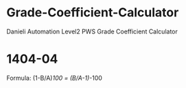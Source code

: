 # Grade-Coefficient-Calculator
Danieli Automation Level2 PWS Grade Coefficient Calculator

# 1404-04
Formula:
(1-B/A)*100 = (B/A-1)*-100
